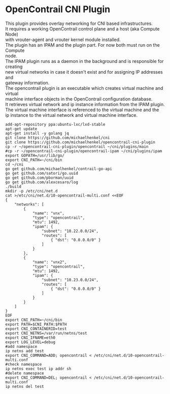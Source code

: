 # OpenContrail CNI Plugin
This plugin provides overlay networking for CNI based infrastructures.    
It requires a working OpenContrail control plane and a host (aka Compute Node)    
with vrouter-agent and vrouter kernel module installed.    
The plugin has an IPAM and the plugin part. For now both must run on the Compute    
node.    
The IPAM plugin runs as a daemon in the background and is responsible for creating    
new virtual networks in case it doesn't exist and for assigning IP addresses and    
gateway information.    
The opencontrail plugin is an executable which creates virtual machine and virtual    
machine interface objects in the OpenContrail configuration database.    
It retrieves virtual network and ip instance information from the IPAM plugin.    
The virtual machine interface is referenced to the virtual machine and the     
ip instance to the virtual network and virtual machine interface.    

```
add-apt-repository ppa:ubuntu-lxc/lxd-stable
apt-get update
apt-get install -y golang jq
git clone https://github.com/michaelhenkel/cni
git clone https://github.com/michaelhenkel/opencontrail-cni-plugin
cp -r ~/opencontrail-cni-plugin/opencontrail ~/cni/plugins/main
#cp -r ~/opencontrail-cni-plugin/opencontrail-ipam ~/cni/plugins/ipam
export GOPATH=/usr/lib/go/
export CNI_PATH=~/cni/bin
cd ~/cni
go get github.com/michaelhenkel/contrail-go-api
go get github.com/satori/go.uuid
go get github.com/pborman/uuid
go get github.com/alexcesaro/log
./build
mkdir -p /etc/cni/net.d
cat >/etc/cni/net.d/10-opencontrail-multi.conf <<EOF
{
    "networks": [
        {
            "name": "vnx",
            "type": "opencontrail",
            "mtu": 1492,
            "ipam": {
                "subnet": "10.22.0.0/24",
                "routes": [
                    { "dst": "0.0.0.0/0" }
                ]
            }
        },
        {
            "name": "vnx2",
            "type": "opencontrail",
            "mtu": 1492,
            "ipam": {
                "subnet": "10.23.0.0/24",
                "routes": [
                    { "dst": "0.0.0.0/0" }
                ]
            }
        }
    ]
}
EOF
export CNI_PATH=~/cni/bin
export PATH=$CNI_PATH:$PATH
export CNI_CONTAINERID=test
export CNI_NETNS=/var/run/netns/test
export CNI_IFNAME=eth0
export LOG_LEVEL=debug
#add namespace
ip netns add test
export CNI_COMMAND=ADD; opencontrail < /etc/cni/net.d/10-opencontrail-multi.conf
#check namespace
ip netns exec test ip addr sh
#delete namespace
export CNI_COMMAND=DEL; opencontrail < /etc/cni/net.d/10-opencontrail-multi.conf
ip netns del test
```
